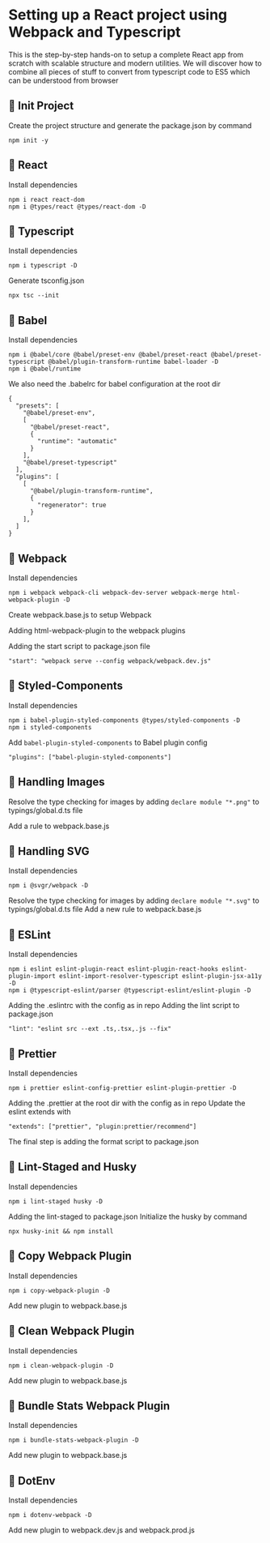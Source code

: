 # Setting up a React project using Webpack and Typescript

This is the step-by-step hands-on to setup a complete React app from scratch with scalable structure and modern utilities. We will discover how to combine all pieces of stuff to convert from typescript code to ES5 which can be understood from browser

## 🌄 Init Project

Create the project structure and generate the package.json by command

    npm init -y

## 🌄 React

Install dependencies

    npm i react react-dom
    npm i @types/react @types/react-dom -D

## 🌄 Typescript

Install dependencies

    npm i typescript -D

Generate tsconfig.json

    npx tsc --init

## 🌄 Babel

Install dependencies

    npm i @babel/core @babel/preset-env @babel/preset-react @babel/preset-typescript @babel/plugin-transform-runtime babel-loader -D
    npm i @babel/runtime

We also need the .babelrc for babel configuration at the root dir

    {
      "presets": [
        "@babel/preset-env",
        [
          "@babel/preset-react",
          {
            "runtime": "automatic"
          }
        ],
        "@babel/preset-typescript"
      ],
      "plugins": [
        [
          "@babel/plugin-transform-runtime",
          {
            "regenerator": true
          }
        ],
      ]
    }

## 🌄 Webpack

Install dependencies

    npm i webpack webpack-cli webpack-dev-server webpack-merge html-webpack-plugin -D

Create webpack.base.js to setup Webpack

Adding html-webpack-plugin to the webpack plugins

Adding the start script to package.json file

    "start": "webpack serve --config webpack/webpack.dev.js"

## 🌄 Styled-Components

Install dependencies

    npm i babel-plugin-styled-components @types/styled-components -D
    npm i styled-components

Add `babel-plugin-styled-components` to Babel plugin config

    "plugins": ["babel-plugin-styled-components"]

## 🌄 Handling Images

Resolve the type checking for images by adding `declare module "*.png"` to typings/global.d.ts file

Add a rule to webpack.base.js

## 🌄 Handling SVG

Install dependencies

    npm i @svgr/webpack -D

Resolve the type checking for images by adding `declare module "*.svg"` to typings/global.d.ts file
Add a new rule to webpack.base.js

## 🌄 ESLint

Install dependencies

    npm i eslint eslint-plugin-react eslint-plugin-react-hooks eslint-plugin-import eslint-import-resolver-typescript eslint-plugin-jsx-a11y -D
    npm i @typescript-eslint/parser @typescript-eslint/eslint-plugin -D

Adding the .eslintrc with the config as in repo
Adding the lint script to package.json

    "lint": "eslint src --ext .ts,.tsx,.js --fix"

## 🌄 Prettier

Install dependencies

    npm i prettier eslint-config-prettier eslint-plugin-prettier -D

Adding the .prettier at the root dir with the config as in repo
Update the eslint extends with

    "extends": ["prettier", "plugin:prettier/recommend"]

The final step is adding the format script to package.json

## 🌄 Lint-Staged and Husky

Install dependencies

    npm i lint-staged husky -D

Adding the lint-staged to package.json
Initialize the husky by command

    npx husky-init && npm install

## 🌄 Copy Webpack Plugin

Install dependencies

    npm i copy-webpack-plugin -D

Add new plugin to webpack.base.js

## 🌄 Clean Webpack Plugin

Install dependencies

    npm i clean-webpack-plugin -D

Add new plugin to webpack.base.js

## 🌄 Bundle Stats Webpack Plugin

Install dependencies

    npm i bundle-stats-webpack-plugin -D

Add new plugin to webpack.base.js

## 🌄 DotEnv

Install dependencies

    npm i dotenv-webpack -D

Add new plugin to webpack.dev.js and webpack.prod.js
